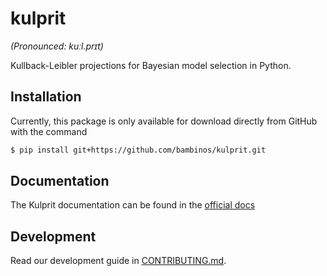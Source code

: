 # kulprit

_(Pronounced: kuːl.prɪt)_

Kullback-Leibler projections for Bayesian model selection in Python.


## Installation

Currently, this package is only available for download directly from GitHub with the command
```bash
$ pip install git+https://github.com/bambinos/kulprit.git
```

## Documentation

The Kulprit documentation can be found in the [official docs](https://kulprit.readthedocs.io/en/latest/)


## Development

Read our development guide in [CONTRIBUTING.md](https://github.com/bambinos/kulprit/blob/main/CONTRIBUTING.md).
